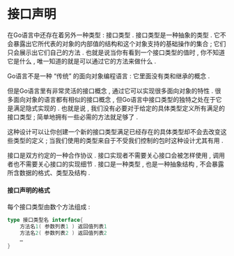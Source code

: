 # 接口声明

在Go语言中还存在着另外一种类型 : 接口类型 . 接口类型是一种抽象的类型 . 它不会暴露出它所代表的对象的内部值的结构和这个对象支持的基础操作的集合 ; 它们只会展示出它们自己的方法 . 也就是说当你有看到一个接口类型的值时 , 你不知道它是什么 , 唯一知道的就是可以通过它的方法来做什么 . 

Go语言不是一种 “传统” 的面向对象编程语言 : 它里面没有类和继承的概念 . 

但是Go语言里有非常灵活的接口概念 , 通过它可以实现很多面向对象的特性 . 很多面向对象的语言都有相似的接口概念 , 但Go语言中接口类型的独特之处在于它是满足隐式实现的 . 也就是说 , 我们没有必要对于给定的具体类型定义所有满足的接口类型 ; 简单地拥有一些必需的方法就足够了 . 

这种设计可以让你创建一个新的接口类型满足已经存在的具体类型却不会去改变这些类型的定义 ; 当我们使用的类型来自于不受我们控制的包时这种设计尤其有用 . 

接口是双方约定的一种合作协议 . 接口实现者不需要关心接口会被怎样使用 , 调用者也不需要关心接口的实现细节 . 接口是一种类型 , 也是一种抽象结构 , 不会暴露所含数据的格式、类型及结构 . 

#### 接口声明的格式

每个接口类型由数个方法组成 : 

```go
type 接口类型名 interface{
    方法名1( 参数列表1 ) 返回值列表1
    方法名2( 参数列表2 ) 返回值列表2
    …
}
```



